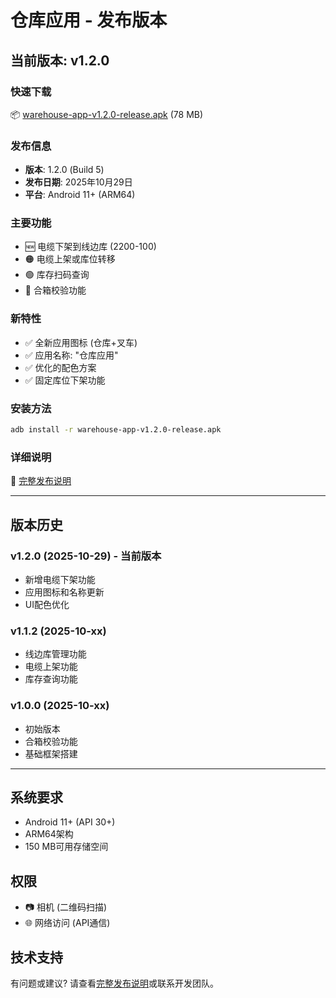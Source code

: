 # 仓库应用 - 发布版本

## 当前版本: v1.2.0

### 快速下载
📦 [warehouse-app-v1.2.0-release.apk](warehouse-app-v1.2.0-release.apk) (78 MB)

### 发布信息
- **版本**: 1.2.0 (Build 5)
- **发布日期**: 2025年10月29日
- **平台**: Android 11+ (ARM64)

### 主要功能
- 🆕 电缆下架到线边库 (2200-100)
- 🟠 电缆上架或库位转移
- 🟢 库存扫码查询
- 🔵 合箱校验功能

### 新特性
- ✅ 全新应用图标 (仓库+叉车)
- ✅ 应用名称: "仓库应用"
- ✅ 优化的配色方案
- ✅ 固定库位下架功能

### 安装方法
```bash
adb install -r warehouse-app-v1.2.0-release.apk
```

### 详细说明
📖 [完整发布说明](RELEASE_NOTES_v1.2.0.md)

---

## 版本历史

### v1.2.0 (2025-10-29) - 当前版本
- 新增电缆下架功能
- 应用图标和名称更新
- UI配色优化

### v1.1.2 (2025-10-xx)
- 线边库管理功能
- 电缆上架功能
- 库存查询功能

### v1.0.0 (2025-10-xx)
- 初始版本
- 合箱校验功能
- 基础框架搭建

---

## 系统要求
- Android 11+ (API 30+)
- ARM64架构
- 150 MB可用存储空间

## 权限
- 📷 相机 (二维码扫描)
- 🌐 网络访问 (API通信)

## 技术支持
有问题或建议? 请查看[完整发布说明](RELEASE_NOTES_v1.2.0.md)或联系开发团队。
